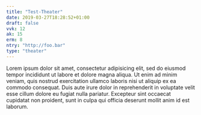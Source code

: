 ```yaml
---
title: "Test-Theater"
date: 2019-03-27T18:28:52+01:00
draft: false
vvk: 12
ak: 15
erm: 8
ntry: "http://foo.bar"
type: "theater"
---
```

Lorem ipsum dolor sit amet, consectetur adipisicing elit, sed do eiusmod tempor incididunt ut labore et dolore magna aliqua. Ut enim ad minim veniam, quis nostrud exercitation ullamco laboris nisi ut aliquip ex ea commodo consequat. Duis aute irure dolor in reprehenderit in voluptate velit esse cillum dolore eu fugiat nulla pariatur. Excepteur sint occaecat cupidatat non proident, sunt in culpa qui officia deserunt mollit anim id est laborum.
